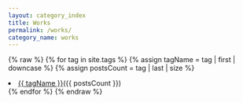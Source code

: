 ```yaml
---
layout: category_index
title: Works
permalink: /works/
category_name: works
---
```


{% raw %} {% for tag in site.tags %} {% assign tagName = tag | first | downcase %} {% assign postsCount = tag | last | size %} <li><a href='/tags?tagName={{ tagName }}'><i class='glyphicon glyphicon-tag'></i>{{ tagName }}</a>({{ postsCount }})</li> {% endfor %} {% endraw %}


